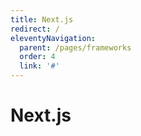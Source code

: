 ```yaml
---
title: Next.js
redirect: /
eleventyNavigation:
  parent: /pages/frameworks
  order: 4
  link: '#'
---
```


# Next.js
